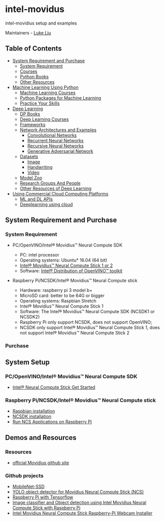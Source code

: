 # intel-movidus
intel-movidius setup and examples



Maintainers - [Luke Liu](https://github.com/b00040611)


## Table of Contents
- [System Requirement and Purchase](#System-Requirement-and-Purchase)
  - [System Requirement](#System-Requirement)
  - [Courses](#courses)
  - [Python Books](#python-books)
  - [Other Resources](#other-resources)
- [Machine Learning Using Python](#machine-learning-using-python)
  - [Machine Learning Courses](#machine-learning-courses)
  - [Python Packages for Machine Learning](#python-packages-for-machine-learning)
  - [Practice Your Skills](#pratice-your-skills)
- [Deep Learning](#deep-learning)
  - [DP Books](#dp-books)
  - [Deep Learning Courses](#deep-learning-courses)
  - [Frameworks](#frameworks)
  - [Network Architectures and Examples](#network-architectures-and-examples)
    - [Convolutional Networks](#convolutional-networks)
    - [Recurrent Neural Networks](#recurrent-neural-networks)
    - [Recursive Neural Networks](#recursive-neural-networks)
    - [Generative Adversarial Network](#generative-adversarial-network)
  - [Datasets](#datasets)
    - [Image](#image)
    - [Handwriting](#handwriting)
    - [Video](#video)
  - [Model Zoo](#model-zoo)
  - [Research Groups And People](#research-groups-and-people)
  - [Other Resources of Deep Learning](#other-resources-of-deep-learning)
- [Using Commercial Cloud Computing Platforms](#using-commercial-cloud-computing-platforms)
  - [ML and DL APIs](#ml-and-dl-apis)
  - [Deeplearning using cloud](#deeplearning-using-cloud)

## System Requirement and Purchase

### System Requirement

* PC/OpenVINO/Intel® Movidius™ Neural Compute SDK 
  * PC: intel processor
  * Operating systems: Ubuntu* 16.04 (64 bit)
  * [Intel® Movidius™ Neural Compute Stick 1 or 2](https://software.intel.com/en-us/neural-compute-stick)
  * Software: [Intel® Distribution of OpenVINO™ toolkit](https://software.intel.com/en-us/openvino-toolkit)


* Raspberry Pi/NCSDK/Intel® Movidius™ Neural Compute stick
  * Hardware: raspberry pi 3 model b+
  * MicroSD card: better to be 64G or bigger
  * Operating systems: Raspbian Stretch
  * Intel® Movidius™ Neural Compute Stick 1
  * Software: The Intel® Movidius™ Neural Compute SDK (NCSDK1 or NCSDK2)
  * Raspberry Pi only support NCSDK, does not support OpenVINO;
  * NCSDK only support Intel® Movidius™ Neural Compute Stick 1, does not support Intel® Movidius™ Neural Compute Stick 2
  
### Purchase


## System Setup
### PC/OpenVINO/Intel® Movidius™ Neural Compute SDK 

* [Intel® Neural Compute Stick Get Started](https://software.intel.com/en-us/neural-compute-stick/get-started)

### Raspberry Pi/NCSDK/Intel® Movidius™ Neural Compute stick

* [Raspbian installation](https://www.raspberrypi.org/downloads/)
* [NCSDK installation](https://movidius.github.io/ncsdk/install.html)
* [Run NCS Applications on Raspberry Pi](https://movidius.github.io/blog/ncs-apps-on-rpi/)

## Demos and Resources

### Resources
* [official Movidius github site](https://github.com/movidius)

### Github projects

* [MobileNet-SSD](https://github.com/PINTO0309/MobileNet-SSD)
* [YOLO object detector for Movidius Neural Compute Stick (NCS)](https://github.com/gudovskiy/yoloNCS)
* [Raspberry Pi with Tensorflow](https://github.com/EdjeElectronics/TensorFlow-Object-Detection-on-the-Raspberry-Pi)
* [Image classifier and Object detection using Intel Movidius Neural Compute Stick with Raspberry Pi ](https://github.com/ibrahimsoliman97/Intel-Movidius-NCS-RPI)
* [Intel Movidius Neural Compute Stick Raspberry-Pi Webcam Installer](https://github.com/devolksbank/Raspberry-Pi-Movidius-Person-Detector)

